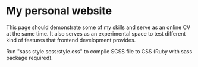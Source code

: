 <h1>My personal website</h1>

This page should demonstrate some of my skills and serve as an online CV at the same time.
It also serves as an experimental space to test different kind of features that frontend development provides.

Run "sass style.scss:style.css" to compile SCSS file to CSS (Ruby with sass package required).
